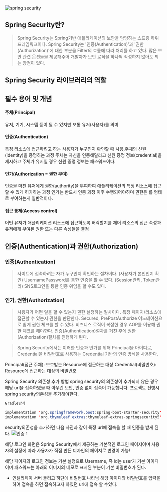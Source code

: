 ![spring security](https://user-images.githubusercontent.com/99226598/183634705-761cf94a-86d9-49e7-9c16-dbab7322a3c3.png)

## Spring Security란?

>Spring Security는 Spring기반 애플리케이션의 보안을 담당하는 스프링 하위 프레임워크이다.
Spring Security는 '인증(Authentication)'과 '권한(Authorization)'에 대한 부분을 Filter의 흐름에 따라 처리를 하고 있다.
많은 보안 관련 옵션들을 제공해주어 개발자가 보안 로직을 하나씩 작성하지 않아도 되는 장점이 있다.

## Spring Security 라이브러리의 역할



## 필수 용어 및 개념

#### 주체(Principal)

유저, 기기, 시스템 등이 될 수 있지만 보통 유저(사용자)를 의미

#### 인증(Authentication)

특정 리소스에 접근하려고 하는 사용자가 누구인지 확인할 때 사용,주체의 신원(identity)을 증명하는 과정
주체는 자신을 인증해달라고 신원 증명 정보(credential)을 제시하고 주체가 유저일 경우 신원 증명 정보는 패스워드이다.

#### 인가(Authorization = 권한 부여)

인증을 마친 유저에게 권한(authority)을 부여하여 애플리케이션의 특정 리소스에 접근할 수 있게 허가하는 과정
인가는 반드시 인증 과정 이후 수행되어야하며 권한은 롤 형태로 부여하는게 일반적이다.

#### 접근 통제(Access control)

어떤 유저가 애플리케이션 리소스에 접근하도록 허락할지를 제어
리소스의 접근 속성과 유저에게 부여된 권한 또는 다른 속성들을 결정


## 인증(Authentication)과 권한(Authorization)

### 인증(Authentication)
> 사이트에 접속하려는 자가 누구인지 확인하는 절차이다. (사용자가 본인인지 확인)
UsernamePassword를 통한 인증을 할 수 있다. (Session관리, Token관리)
SNS로그인을 통한 인증 위임을 할 수도 있다.


### 인가, 권한(Authorization)
> 사용자가 어떤 일을 할 수 있는지 권한 설정하는 절차이다. 특정 페이지/리소스에 접근할 수 있는지 권한을 판단한다.
Secured, PrePostAuthorize 어노테이션으로 쉽게 권한 체크를 할 수 있다.
비즈니스 로직이 복잡한 경우 AOP를 이용해 권한 체크를 해야한다.
인증(Authentication)절차를 거친 후에 권한(Authorization)절차를 진행하게 된다.

> Spring Security에서는 이러한 인증과 인가를 위해 Principal을 아이디로, Credential을 비밀번호로 사용하는 Credential 기반의 인증 방식을 사용한다.

Principal(접근 주체): 보호받는 Resource에 접근하는 대상
Credential(비밀번호): Resource에 접근하는 대상의 비밀번호

Spring Security 의존성 추가 방법
spring security의 의존성이 추가되지 않은 경우 해당 url을 접속하였을 때 아무런 보안, 인증 없이 접속이 가능합니다. 프로젝트 진행시 
spring security의존성을 추가해야한다.

```java
Gradle방식

implementation 'org.springframework.boot:spring-boot-starter-security'
implementation 'org.thymeleaf.extras:thymeleaf-extras-springsecurity5'
```

security의존성을 추가하면 다음 사진과 같이 특정 url에 접속을 할 때 인증을 받게 된다.
![인증 1](https://user-images.githubusercontent.com/99226598/183634442-f930a8e1-c91d-4bb0-93ef-66ef531a40a1.png)

해당 로그인 화면은 Spring Security에서 제공하는 기본적인 로그인 페이지이며 사용자의 설정에 따라 사용자가 직접 만든 디자인의 페이지로 변경이 가능!

해당 페이지의 로그인 정보는 기본 설정으로 Username, 즉 id는 user가 기본 아이디이며 패스워드는 아래의 이미지의 네모로 표시된 부분이 기본 비밀번호가 된다.
- 인텔리제이 서버 돌리고 하단에 비밀번호 나타남 
해당 아이디와 비밀번호를 입력을 하여 접속을 하면 접속하고자 하였던 url에 접속 할 수있다.

